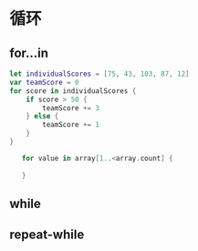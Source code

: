 # 循环

## for...in

```swift
let individualScores = [75, 43, 103, 87, 12]
var teamScore = 0
for score in individualScores {
    if score > 50 {
        teamScore += 3
    } else {
        teamScore += 1
    }
}
```

```swift
   for value in array[1..<array.count] {
     
   }
```



## while



## repeat-while